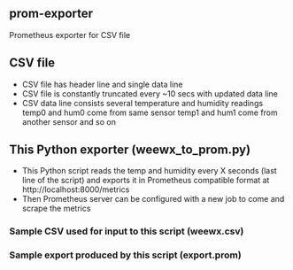 ## prom-exporter

Prometheus exporter for CSV file

## CSV file

- CSV file has header line and single data line 
- CSV file is constantly truncated every ~10 secs with updated data line
- CSV data line consists several temperature and humidity readings 
temp0 and hum0 come from same sensor
temp1 and hum1 come from another sensor and so on

## This Python exporter (weewx_to_prom.py)

- This Python script reads the temp and humidity every X seconds (last line of the script) and exports it in Prometheus compatible format at http://localhost:8000/metrics
- Then Prometheus server can be configured with a new job to come and scrape the metrics

### Sample CSV used for input to this script (weewx.csv)
### Sample export produced by this script (export.prom)
